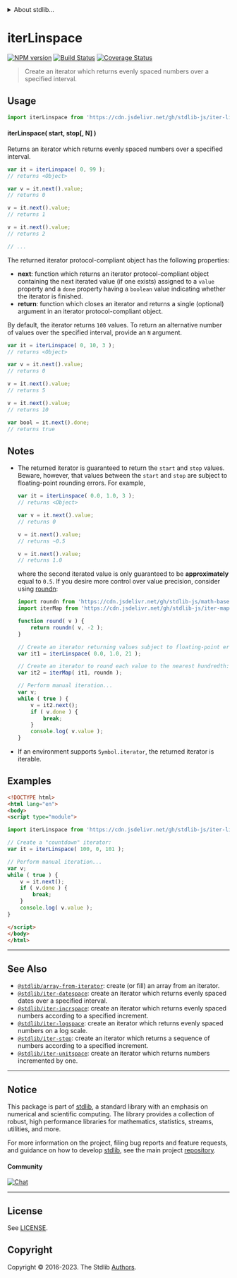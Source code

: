 <!--

@license Apache-2.0

Copyright (c) 2019 The Stdlib Authors.

Licensed under the Apache License, Version 2.0 (the "License");
you may not use this file except in compliance with the License.
You may obtain a copy of the License at

   http://www.apache.org/licenses/LICENSE-2.0

Unless required by applicable law or agreed to in writing, software
distributed under the License is distributed on an "AS IS" BASIS,
WITHOUT WARRANTIES OR CONDITIONS OF ANY KIND, either express or implied.
See the License for the specific language governing permissions and
limitations under the License.

-->


<details>
  <summary>
    About stdlib...
  </summary>
  <p>We believe in a future in which the web is a preferred environment for numerical computation. To help realize this future, we've built stdlib. stdlib is a standard library, with an emphasis on numerical and scientific computation, written in JavaScript (and C) for execution in browsers and in Node.js.</p>
  <p>The library is fully decomposable, being architected in such a way that you can swap out and mix and match APIs and functionality to cater to your exact preferences and use cases.</p>
  <p>When you use stdlib, you can be absolutely certain that you are using the most thorough, rigorous, well-written, studied, documented, tested, measured, and high-quality code out there.</p>
  <p>To join us in bringing numerical computing to the web, get started by checking us out on <a href="https://github.com/stdlib-js/stdlib">GitHub</a>, and please consider <a href="https://opencollective.com/stdlib">financially supporting stdlib</a>. We greatly appreciate your continued support!</p>
</details>

# iterLinspace

[![NPM version][npm-image]][npm-url] [![Build Status][test-image]][test-url] [![Coverage Status][coverage-image]][coverage-url] <!-- [![dependencies][dependencies-image]][dependencies-url] -->

> Create an iterator which returns evenly spaced numbers over a specified interval.

<!-- Section to include introductory text. Make sure to keep an empty line after the intro `section` element and another before the `/section` close. -->

<section class="intro">

</section>

<!-- /.intro -->

<!-- Package usage documentation. -->



<section class="usage">

## Usage

```javascript
import iterLinspace from 'https://cdn.jsdelivr.net/gh/stdlib-js/iter-linspace@esm/index.mjs';
```

#### iterLinspace( start, stop\[, N] )

Returns an iterator which returns evenly spaced numbers over a specified interval.

```javascript
var it = iterLinspace( 0, 99 );
// returns <Object>

var v = it.next().value;
// returns 0

v = it.next().value;
// returns 1

v = it.next().value;
// returns 2

// ...
```

The returned iterator protocol-compliant object has the following properties:

-   **next**: function which returns an iterator protocol-compliant object containing the next iterated value (if one exists) assigned to a `value` property and a `done` property having a `boolean` value indicating whether the iterator is finished.
-   **return**: function which closes an iterator and returns a single (optional) argument in an iterator protocol-compliant object.

By default, the iterator returns `100` values. To return an alternative number of values over the specified interval, provide an `N` argument.

```javascript
var it = iterLinspace( 0, 10, 3 );
// returns <Object>

var v = it.next().value;
// returns 0

v = it.next().value;
// returns 5

v = it.next().value;
// returns 10

var bool = it.next().done;
// returns true
```

</section>

<!-- /.usage -->

<!-- Package usage notes. Make sure to keep an empty line after the `section` element and another before the `/section` close. -->

<section class="notes">

## Notes

-   The returned iterator is guaranteed to return the `start` and `stop` values. Beware, however, that values between the `start` and `stop` are subject to floating-point rounding errors. For example,

    ```javascript
    var it = iterLinspace( 0.0, 1.0, 3 );
    // returns <Object>

    var v = it.next().value;
    // returns 0

    v = it.next().value;
    // returns ~0.5

    v = it.next().value;
    // returns 1.0
    ```

    where the second iterated value is only guaranteed to be **approximately** equal to `0.5`. If you desire more control over value precision, consider using [roundn][@stdlib/math/base/special/roundn]:

    ```javascript
    import roundn from 'https://cdn.jsdelivr.net/gh/stdlib-js/math-base-special-roundn@esm/index.mjs';
    import iterMap from 'https://cdn.jsdelivr.net/gh/stdlib-js/iter-map@esm/index.mjs';

    function round( v ) {
        return roundn( v, -2 );
    }

    // Create an iterator returning values subject to floating-point errors:
    var it1 = iterLinspace( 0.0, 1.0, 21 );

    // Create an iterator to round each value to the nearest hundredth:
    var it2 = iterMap( it1, roundn );

    // Perform manual iteration...
    var v;
    while ( true ) {
        v = it2.next();
        if ( v.done ) {
            break;
        }
        console.log( v.value );
    }
    ```

-   If an environment supports `Symbol.iterator`, the returned iterator is iterable.

</section>

<!-- /.notes -->

<!-- Package usage examples. -->

<section class="examples">

## Examples

<!-- eslint no-undef: "error" -->

```html
<!DOCTYPE html>
<html lang="en">
<body>
<script type="module">

import iterLinspace from 'https://cdn.jsdelivr.net/gh/stdlib-js/iter-linspace@esm/index.mjs';

// Create a "countdown" iterator:
var it = iterLinspace( 100, 0, 101 );

// Perform manual iteration...
var v;
while ( true ) {
    v = it.next();
    if ( v.done ) {
        break;
    }
    console.log( v.value );
}

</script>
</body>
</html>
```

</section>

<!-- /.examples -->

<!-- Section to include cited references. If references are included, add a horizontal rule *before* the section. Make sure to keep an empty line after the `section` element and another before the `/section` close. -->

<section class="references">

</section>

<!-- /.references -->

<!-- Section for related `stdlib` packages. Do not manually edit this section, as it is automatically populated. -->

<section class="related">

* * *

## See Also

-   <span class="package-name">[`@stdlib/array-from-iterator`][@stdlib/array/from-iterator]</span><span class="delimiter">: </span><span class="description">create (or fill) an array from an iterator.</span>
-   <span class="package-name">[`@stdlib/iter-datespace`][@stdlib/iter/datespace]</span><span class="delimiter">: </span><span class="description">create an iterator which returns evenly spaced dates over a specified interval.</span>
-   <span class="package-name">[`@stdlib/iter-incrspace`][@stdlib/iter/incrspace]</span><span class="delimiter">: </span><span class="description">create an iterator which returns evenly spaced numbers according to a specified increment.</span>
-   <span class="package-name">[`@stdlib/iter-logspace`][@stdlib/iter/logspace]</span><span class="delimiter">: </span><span class="description">create an iterator which returns evenly spaced numbers on a log scale.</span>
-   <span class="package-name">[`@stdlib/iter-step`][@stdlib/iter/step]</span><span class="delimiter">: </span><span class="description">create an iterator which returns a sequence of numbers according to a specified increment.</span>
-   <span class="package-name">[`@stdlib/iter-unitspace`][@stdlib/iter/unitspace]</span><span class="delimiter">: </span><span class="description">create an iterator which returns numbers incremented by one.</span>

</section>

<!-- /.related -->

<!-- Section for all links. Make sure to keep an empty line after the `section` element and another before the `/section` close. -->


<section class="main-repo" >

* * *

## Notice

This package is part of [stdlib][stdlib], a standard library with an emphasis on numerical and scientific computing. The library provides a collection of robust, high performance libraries for mathematics, statistics, streams, utilities, and more.

For more information on the project, filing bug reports and feature requests, and guidance on how to develop [stdlib][stdlib], see the main project [repository][stdlib].

#### Community

[![Chat][chat-image]][chat-url]

---

## License

See [LICENSE][stdlib-license].


## Copyright

Copyright &copy; 2016-2023. The Stdlib [Authors][stdlib-authors].

</section>

<!-- /.stdlib -->

<!-- Section for all links. Make sure to keep an empty line after the `section` element and another before the `/section` close. -->

<section class="links">

[npm-image]: http://img.shields.io/npm/v/@stdlib/iter-linspace.svg
[npm-url]: https://npmjs.org/package/@stdlib/iter-linspace

[test-image]: https://github.com/stdlib-js/iter-linspace/actions/workflows/test.yml/badge.svg?branch=main
[test-url]: https://github.com/stdlib-js/iter-linspace/actions/workflows/test.yml?query=branch:main

[coverage-image]: https://img.shields.io/codecov/c/github/stdlib-js/iter-linspace/main.svg
[coverage-url]: https://codecov.io/github/stdlib-js/iter-linspace?branch=main

<!--

[dependencies-image]: https://img.shields.io/david/stdlib-js/iter-linspace.svg
[dependencies-url]: https://david-dm.org/stdlib-js/iter-linspace/main

-->

[chat-image]: https://img.shields.io/gitter/room/stdlib-js/stdlib.svg
[chat-url]: https://app.gitter.im/#/room/#stdlib-js_stdlib:gitter.im

[stdlib]: https://github.com/stdlib-js/stdlib

[stdlib-authors]: https://github.com/stdlib-js/stdlib/graphs/contributors

[umd]: https://github.com/umdjs/umd
[es-module]: https://developer.mozilla.org/en-US/docs/Web/JavaScript/Guide/Modules

[deno-url]: https://github.com/stdlib-js/iter-linspace/tree/deno
[umd-url]: https://github.com/stdlib-js/iter-linspace/tree/umd
[esm-url]: https://github.com/stdlib-js/iter-linspace/tree/esm
[branches-url]: https://github.com/stdlib-js/iter-linspace/blob/main/branches.md

[stdlib-license]: https://raw.githubusercontent.com/stdlib-js/iter-linspace/main/LICENSE

[@stdlib/math/base/special/roundn]: https://github.com/stdlib-js/math-base-special-roundn/tree/esm

<!-- <related-links> -->

[@stdlib/array/from-iterator]: https://github.com/stdlib-js/array-from-iterator/tree/esm

[@stdlib/iter/datespace]: https://github.com/stdlib-js/iter-datespace/tree/esm

[@stdlib/iter/incrspace]: https://github.com/stdlib-js/iter-incrspace/tree/esm

[@stdlib/iter/logspace]: https://github.com/stdlib-js/iter-logspace/tree/esm

[@stdlib/iter/step]: https://github.com/stdlib-js/iter-step/tree/esm

[@stdlib/iter/unitspace]: https://github.com/stdlib-js/iter-unitspace/tree/esm

<!-- </related-links> -->

</section>

<!-- /.links -->
